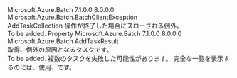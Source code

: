 <Type Name="AddTaskCollectionTerminatedException" FullName="Microsoft.Azure.Batch.AddTaskCollectionTerminatedException">
  <TypeSignature Language="C#" Value="public class AddTaskCollectionTerminatedException : Microsoft.Azure.Batch.BatchClientException" />
  <TypeSignature Language="ILAsm" Value=".class public auto ansi beforefieldinit AddTaskCollectionTerminatedException extends Microsoft.Azure.Batch.BatchClientException" />
  <TypeSignature Language="DocId" Value="T:Microsoft.Azure.Batch.AddTaskCollectionTerminatedException" />
  <TypeSignature Language="VB.NET" Value="Public Class AddTaskCollectionTerminatedException&#xA;Inherits BatchClientException" />
  <TypeSignature Language="F#" Value="type AddTaskCollectionTerminatedException = class&#xA;    inherit BatchClientException" />
  <AssemblyInfo>
    <AssemblyName>Microsoft.Azure.Batch</AssemblyName>
    <AssemblyVersion>7.1.0.0</AssemblyVersion>
    <AssemblyVersion>8.0.0.0</AssemblyVersion>
  </AssemblyInfo>
  <Base>
    <BaseTypeName>Microsoft.Azure.Batch.BatchClientException</BaseTypeName>
  </Base>
  <Interfaces />
  <Docs>
    <summary>
            AddTaskCollection 操作が終了した場合にスローされる例外。
            </summary>
    <remarks>To be added.</remarks>
  </Docs>
  <Members>
    <Member MemberName="AddTaskResult">
      <MemberSignature Language="C#" Value="public Microsoft.Azure.Batch.AddTaskResult AddTaskResult { get; }" />
      <MemberSignature Language="ILAsm" Value=".property instance class Microsoft.Azure.Batch.AddTaskResult AddTaskResult" />
      <MemberSignature Language="DocId" Value="P:Microsoft.Azure.Batch.AddTaskCollectionTerminatedException.AddTaskResult" />
      <MemberSignature Language="VB.NET" Value="Public ReadOnly Property AddTaskResult As AddTaskResult" />
      <MemberSignature Language="F#" Value="member this.AddTaskResult : Microsoft.Azure.Batch.AddTaskResult" Usage="Microsoft.Azure.Batch.AddTaskCollectionTerminatedException.AddTaskResult" />
      <MemberType>Property</MemberType>
      <AssemblyInfo>
        <AssemblyName>Microsoft.Azure.Batch</AssemblyName>
        <AssemblyVersion>7.1.0.0</AssemblyVersion>
        <AssemblyVersion>8.0.0.0</AssemblyVersion>
      </AssemblyInfo>
      <ReturnValue>
        <ReturnType>Microsoft.Azure.Batch.AddTaskResult</ReturnType>
      </ReturnValue>
      <Docs>
        <summary>
            取得、<see cref="P:Microsoft.Azure.Batch.AddTaskCollectionTerminatedException.AddTaskResult" />例外の原因となるタスクです。
            </summary>
        <value>To be added.</value>
        <remarks>
            複数のタスクを失敗した可能性があります。 完全な一覧を表示するのには、使用、<see cref="T:Microsoft.Azure.Batch.AddTaskCollectionResultHandler" />です。
            </remarks>
      </Docs>
    </Member>
  </Members>
</Type>
